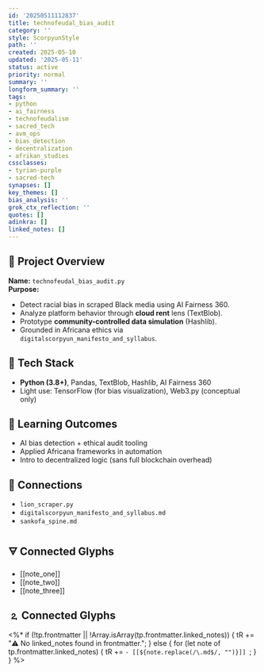 ```yaml
---
id: '20250511112837'
title: technofeudal_bias_audit
category: ''
style: ScorpyunStyle
path: ''
created: 2025-05-10
updated: '2025-05-11'
status: active
priority: normal
summary: ''
longform_summary: ''
tags:
- python
- ai_fairness
- technofeudalism
- sacred_tech
- avm_ops
- bias_detection
- decentralization
- afrikan_studies
cssclasses:
- tyrian-purple
- sacred-tech
synapses: []
key_themes: []
bias_analysis: ''
grok_ctx_reflection: ''
quotes: []
adinkra: []
linked_notes: []
---
```



## 🧾 Project Overview

**Name:** `technofeudal_bias_audit.py`  
**Purpose:**  
- Detect racial bias in scraped Black media using AI Fairness 360.  
- Analyze platform behavior through **cloud rent** lens (TextBlob).  
- Prototype **community-controlled data simulation** (Hashlib).  
- Grounded in Africana ethics via `digitalscorpyun_manifesto_and_syllabus`.

## 🔧 Tech Stack

- **Python (3.8+)**, Pandas, TextBlob, Hashlib, AI Fairness 360  
- Light use: TensorFlow (for bias visualization), Web3.py (conceptual only)

## 🎯 Learning Outcomes

- AI bias detection + ethical audit tooling  
- Applied Africana frameworks in automation  
- Intro to decentralized logic (sans full blockchain overhead)

## 🔗 Connections

- `lion_scraper.py`  
- `digitalscorpyun_manifesto_and_syllabus.md`  
- `sankofa_spine.md`

## 🜃 Connected Glyphs
- [[note_one]]
- [[note_two]]
- [[note_three]]
## 🄃 Connected Glyphs

<%*
if (!tp.frontmatter || !Array.isArray(tp.frontmatter.linked_notes)) {
  tR += "⚠️ No linked_notes found in frontmatter.";
} else {
  for (let note of tp.frontmatter.linked_notes) {
    tR += `- [[${note.replace(/\.md$/, "")}]]
`;
  }
}
%>
